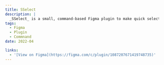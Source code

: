 ```yaml
---
title: SSelect
description: |
  _SSelect_ is a small, command-based Figma plugin to make quick selections. It utilizes Quick Actions in Figma to Search and Select node inside selection or page. This is a cornerstone project that I learned the basics of how Figma plugin APIs work.
tags:
  - Figma
  - Plugin
  - Commnand
date: 2022-04

links:
  - '[View on Figma](https://figma.com/c/plugin/1087207671419748735)'
---
```

